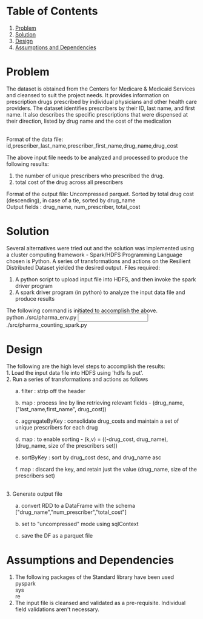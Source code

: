 # Table of Contents
1. [Problem](README.md#problem)
2. [Solution](README.md#solution)
3. [Design](README.md#design)
4. [Assumptions and Dependencies](README.md#assumptions)

# Problem

The dataset is obtained from the Centers for Medicare & Medicaid Services and cleansed to suit the project needs. 
It provides information on prescription drugs prescribed by individual physicians and other health care providers. 
The dataset identifies prescribers by their ID, last name, and first name. It also describes the specific prescriptions 
that were dispensed at their direction, listed by drug name and the cost of the medication

<br>Format of the data file:
<br><t>   	id,prescriber_last_name,prescriber_first_name,drug_name,drug_cost

The above input file needs to be analyzed and processed to produce the following results:
 1. the number of unique prescribers who prescribed the drug. 
 2. total cost of the drug across all prescribers

Format of the output file: Uncompressed parquet. 
Sorted by total drug cost (descending), in case of a tie, sorted by drug_name
<br><t>  Output fields : drug_name,  num_prescriber, total_cost

# Solution 

Several alternatives were tried out and the solution was implemented using a cluster computing framework - Spark/HDFS
Programming Language chosen is Python. A series of transformations and actions on the Resilient Distributed Dataset yielded the 
desired output.
Files required:
1. A python script to upload input file into HDFS, and then invoke the spark driver program
2. A spark driver program (in python) to analyze the input data file and produce results

The following command is initiated to accomplish the above.
<br>
python ./src/pharma_env.py <input data file> <HDFS input data folder> <HDFS output data folder> ./src/pharma_counting_spark.py

# Design

 The following are the high level steps to accomplish the results: 
<br>   1. Load the input data file into HDFS using 'hdfs fs put'.
<br>   2. Run a series of transformations and actions as follows
<ul> 		a. filter : strip off the header </ul>
<ul>	  b. map : process line by line retrieving relevant fields - (drug_name, ("last_name,first_name", drug_cost)) </ul>
<ul>  	c. aggregateByKey : consolidate drug_costs and maintain a set of unique prescribers for each drug </ul>
<ul>		  d. map : to enable sorting  - (k,v) = ((-drug_cost, drug_name), (drug_name, size of the prescribers set))</ul>
<ul>		  e. sortByKey : sort by drug_cost desc, and drug_name asc</ul>
<ul>		  f. map : discard the key, and retain just the value (drug_name, size of the prescribers set)</ul>
<br>	  3. Generate output file
<ul>  		a. convert RDD to a DataFrame with the schema ["drug_name","num_prescriber","total_cost"] </ul>
<ul>		  b. set to "uncompressed" mode using sqlContext</ul>
<ul>		  c. save the DF as a parquet file</ul>


# Assumptions and Dependencies
1. The following packages of the Standard library have been used
    <br>pyspark
    <br>sys
    <br>re
2. The input file is cleansed and validated as a pre-requisite. Individual field validations aren't necessary.
    

